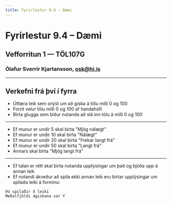 ```yaml
---
title: Fyrirlestur 9.4 – Dæmi
---
```


# Fyrirlestur 9.4 – Dæmi

## Vefforritun 1 — TÖL107G

### Ólafur Sverrir Kjartansson, [osk@hi.is](mailto:osk@hi.is)

---

## Verkefni frá því í fyrra

* Útfæra leik sem snýst um að giska á tölu milli 0 og 100
* Forrit velur tölu milli 0 og 100 af handahófi
* Birta glugga sem biður notanda að slá inn tölu á milli 0 og 100

***

* Ef munur er undir 5 skal birta "Mjög nálægt"
* Ef munur er undir 10 skal birta "Nálægt"
* Ef munur er undir 20 skal birta "Frekar langt frá"
* Ef munur er undir 50 skal birta "Langt frá"
* Annars skal birta "Mjög langt frá"

***

* Ef talan er rétt skal birta notanda upplýsingar um það og bjóða upp á annan leik
* Ef notandi ákveður að spila ekki annan leik eru birtar upplýsingar um spilaða leiki á forminu:

```
Þú spilaðir X leiki
Meðalfjöldi ágiskana var Y
```
